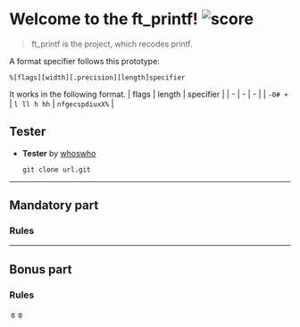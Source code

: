 # Welcome to the ft_printf! ![score](https://img.shields.io/badge/0/100-5cb85c?style=for-the-badge) 
> ft_printf is the project, which recodes printf.

A format specifier follows this prototype:  

```
%[flags][width][.precision][length]specifier
```
It works in the following format.
| flags | length | specifier |
| - | - | - |
| `-0# +` | `l ll h hh` | `nfgecspdiuxX%` |

## Tester

- **Tester** by [whoswho](links)  

    ```shell
    git clone url.git
    ```



---

## Mandatory part

### Rules


---

## Bonus part


### Rules

ㅎㅎ